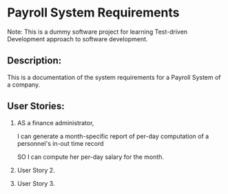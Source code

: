 # Payroll System Requirements #
Note: This is a dummy software project for learning Test-driven Development approach to software development.

## Description: ##
This is a documentation of the system requirements for a Payroll System of a company. 

## User Stories: ##
1. AS a finance administrator,

   I can generate a month-specific report of per-day computation of a 
   personnel's in-out time record
   
   SO I can compute her per-day salary for the month.
2. User Story 2.
3. User Story 3.
